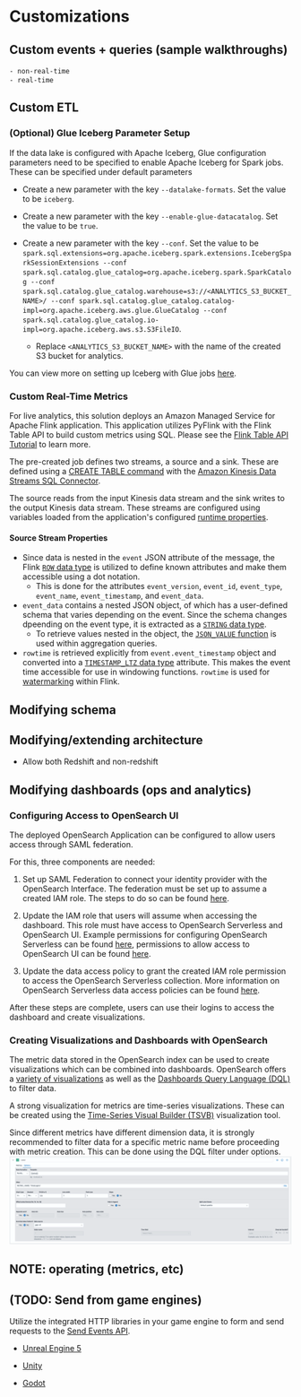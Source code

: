 # Customizations

## Custom events + queries (sample walkthroughs)
    - non-real-time
    - real-time

## Custom ETL

### (Optional) Glue Iceberg Parameter Setup

If the data lake is configured with Apache Iceberg, Glue configuration parameters need to be specified to enable Apache Iceberg for Spark jobs. These can be specified under default parameters

- Create a new parameter with the key `--datalake-formats`. Set the value to be `iceberg`.

- Create a new parameter with the key `--enable-glue-datacatalog`. Set the value to be `true`.

- Create a new parameter with the key `--conf`. Set the value to be `spark.sql.extensions=org.apache.iceberg.spark.extensions.IcebergSparkSessionExtensions --conf spark.sql.catalog.glue_catalog=org.apache.iceberg.spark.SparkCatalog --conf spark.sql.catalog.glue_catalog.warehouse=s3://<ANALYTICS_S3_BUCKET_NAME>/ --conf spark.sql.catalog.glue_catalog.catalog-impl=org.apache.iceberg.aws.glue.GlueCatalog --conf spark.sql.catalog.glue_catalog.io-impl=org.apache.iceberg.aws.s3.S3FileIO`. 
    - Replace `<ANALYTICS_S3_BUCKET_NAME>` with the name of the created S3 bucket for analytics.

You can view more on setting up Iceberg with Glue jobs [here](https://docs.aws.amazon.com/glue/latest/dg/aws-glue-programming-etl-format-iceberg.html).

### Custom Real-Time Metrics

For live analytics, this solution deploys an Amazon Managed Service for Apache Flink application. This application utilizes PyFlink with the Flink Table API to build custom metrics using SQL. Please see the [Flink Table API Tutorial](https://nightlies.apache.org/flink/flink-docs-release-2.0/docs/dev/python/table_api_tutorial/) to learn more.

The pre-created job defines two streams, a source and a sink. These are defined using a [CREATE TABLE command](https://nightlies.apache.org/flink/flink-docs-stable/docs/dev/table/sql/create/) with the [Amazon Kinesis Data Streams SQL Connector](https://nightlies.apache.org/flink/flink-docs-release-1.20/docs/connectors/table/kinesis/).

The source reads from the input Kinesis data stream and the sink writes to the output Kinesis data stream. These streams are configured using variables loaded from the application's configured [runtime properties](https://docs.aws.amazon.com/managed-flink/latest/java/how-properties.md).

#### Source Stream Properties

- Since data is nested in the `event` JSON attribute of the message, the Flink [`ROW` data type](https://nightlies.apache.org/flink/flink-docs-stable/docs/dev/table/types/#constructured-data-types) is utilized to define known attributes and make them accessible using a dot notation. 
    - This is done for the attributes `event_version`, `event_id`, `event_type`, `event_name`, `event_timestamp`, and `event_data`.
- `event_data` contains a nested JSON object, of which has a user-defined schema that varies depending on the event. Since the schema changes dpeending on the event type, it is extracted as a [`STRING` data type](https://nightlies.apache.org/flink/flink-docs-stable/docs/dev/table/types/#character-strings). 
    - To retrieve values nested in the object, the [`JSON_VALUE` function](https://nightlies.apache.org/flink/flink-docs-stable/docs/dev/table/functions/systemfunctions/#json-functions) is used within aggregation queries.
- `rowtime` is retrieved explicitly from `event.event_timestamp` object and converted into a [`TIMESTAMP_LTZ` data type](https://nightlies.apache.org/flink/flink-docs-stable/docs/dev/table/types/#date-and-time) attribute. This makes the event time accessible for use in windowing functions. `rowtime` is used for [watermarking](https://nightlies.apache.org/flink/flink-docs-stable/docs/concepts/time/#event-time-and-watermarks) within Flink. 

## Modifying schema

## Modifying/extending architecture
- Allow both Redshift and non-redshift

## Modifying dashboards (ops and analytics)

### Configuring Access to OpenSearch UI 

The deployed OpenSearch Application can be configured to allow users access through SAML federation. 

For this, three components are needed:

1. Set up SAML Federation to connect your identity provider with the OpenSearch Interface. The federation must be set up to assume a created IAM role. The steps to do so can be found [here](https://docs.aws.amazon.com/opensearch-service/latest/developerguide/application-enable-SAML-identity-federation.html).


2. Update the IAM role that users will assume when accessing the dashboard. This role must have access to OpenSearch Serverless and OpenSearch UI. Example permissions for configuring OpenSearch Serverless can be found [here](https://docs.aws.amazon.com/opensearch-service/latest/developerguide/security-iam-serverless.html#security_iam_serverless_id-based-policy-examples), permissions to allow access to OpenSearch UI can be found [here](https://docs.aws.amazon.com/opensearch-service/latest/developerguide/application-getting-started.html#application-prerequisite-permissions).

3. Update the data access policy to grant the created IAM role permission to access the OpenSearch Serverless collection. More information on OpenSearch Serverless data access policies can be found [here](https://docs.aws.amazon.com/opensearch-service/latest/developerguide/serverless-data-access.html). 


After these steps are complete, users can use their logins to access the dashboard and create visualizations.

### Creating Visualizations and Dashboards with OpenSearch

The metric data stored in the OpenSearch index can be used to create visualizations which can be combined into dashboards. OpenSearch offers a [variety of visualizations](https://docs.opensearch.org/docs/latest/dashboards/visualize/viz-index/) as well as the [Dashboards Query Language (DQL)](https://docs.opensearch.org/docs/latest/dashboards/dql/) to filter data.

A strong visualization for metrics are time-series visualizations. These can be created using the [Time-Series Visual Builder (TSVB)](https://docs.opensearch.org/docs/latest/dashboards/visualize/tsvb/) visualization tool.

Since different metrics have different dimension data, it is strongly recommended to filter data for a specific metric name before proceeding with metric creation. This can be done using the DQL filter under options.
    ![Metric Filter](media/os_filter.png)

## NOTE: operating (metrics, etc)

## (TODO: Send from game engines)

Utilize the integrated HTTP libraries in your game engine to form and send requests to the [Send Events API](./references/api-reference.md#post-send-events).

- [Unreal Engine 5](https://dev.epicgames.com/community/learning/tutorials/ZdXD/call-rest-api-using-http-json-from-ue5-c)

- [Unity](https://docs.unity3d.com/6000.1/Documentation/Manual/web-request.html)

- [Godot](https://docs.godotengine.org/en/stable/classes/class_httprequest.html)
